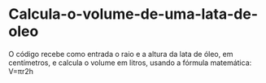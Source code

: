 # Calcula-o-volume-de-uma-lata-de-oleo
O código recebe como entrada o raio e a altura da lata de óleo, em centímetros, e calcula o volume em litros, usando a fórmula matemática: V=πr2h

